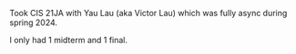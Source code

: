 Took CIS 21JA with Yau Lau (aka Victor Lau) which was fully async during spring 2024. 

I only had 1 midterm and 1 final.
